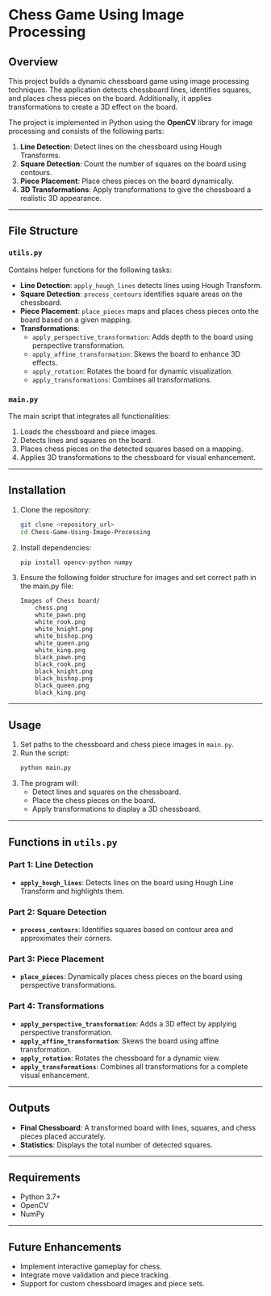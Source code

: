 
# Chess Game Using Image Processing

## Overview
This project builds a dynamic chessboard game using image processing techniques. The application detects chessboard lines, identifies squares, and places chess pieces on the board. Additionally, it applies transformations to create a 3D effect on the board.

The project is implemented in Python using the **OpenCV** library for image processing and consists of the following parts:
1. **Line Detection**: Detect lines on the chessboard using Hough Transforms.
2. **Square Detection**: Count the number of squares on the board using contours.
3. **Piece Placement**: Place chess pieces on the board dynamically.
4. **3D Transformations**: Apply transformations to give the chessboard a realistic 3D appearance.

---

## File Structure

### `utils.py`
Contains helper functions for the following tasks:
- **Line Detection**: `apply_hough_lines` detects lines using Hough Transform.
- **Square Detection**: `process_contours` identifies square areas on the chessboard.
- **Piece Placement**: `place_pieces` maps and places chess pieces onto the board based on a given mapping.
- **Transformations**:
  - `apply_perspective_transformation`: Adds depth to the board using perspective transformation.
  - `apply_affine_transformation`: Skews the board to enhance 3D effects.
  - `apply_rotation`: Rotates the board for dynamic visualization.
  - `apply_transformations`: Combines all transformations.

### `main.py`
The main script that integrates all functionalities:
1. Loads the chessboard and piece images.
2. Detects lines and squares on the board.
3. Places chess pieces on the detected squares based on a mapping.
4. Applies 3D transformations to the chessboard for visual enhancement.

---

## Installation

1. Clone the repository:
   ```bash
   git clone <repository_url>
   cd Chess-Game-Using-Image-Processing
   ```
2. Install dependencies:
   ```bash
   pip install opencv-python numpy
   ```
3. Ensure the following folder structure for images and set correct path in the main.py file:
   ```
   Images of Chess board/
       chess.png
       white_pawn.png
       white_rook.png
       white_knight.png
       white_bishop.png
       white_queen.png
       white_king.png
       black_pawn.png
       black_rook.png
       black_knight.png
       black_bishop.png
       black_queen.png
       black_king.png
   ```

---

## Usage

1. Set paths to the chessboard and chess piece images in `main.py`.
2. Run the script:
   ```bash
   python main.py
   ```
3. The program will:
   - Detect lines and squares on the chessboard.
   - Place the chess pieces on the board.
   - Apply transformations to display a 3D chessboard.

---

## Functions in `utils.py`

### Part 1: Line Detection
- **`apply_hough_lines`**:
  Detects lines on the board using Hough Line Transform and highlights them.

### Part 2: Square Detection
- **`process_contours`**:
  Identifies squares based on contour area and approximates their corners.

### Part 3: Piece Placement
- **`place_pieces`**:
  Dynamically places chess pieces on the board using perspective transformations.

### Part 4: Transformations
- **`apply_perspective_transformation`**:
  Adds a 3D effect by applying perspective transformation.
- **`apply_affine_transformation`**:
  Skews the board using affine transformation.
- **`apply_rotation`**:
  Rotates the chessboard for a dynamic view.
- **`apply_transformations`**:
  Combines all transformations for a complete visual enhancement.

---

## Outputs

- **Final Chessboard**: A transformed board with lines, squares, and chess pieces placed accurately.
- **Statistics**: Displays the total number of detected squares.

---

## Requirements

- Python 3.7+
- OpenCV
- NumPy

---

## Future Enhancements

- Implement interactive gameplay for chess.
- Integrate move validation and piece tracking.
- Support for custom chessboard images and piece sets.

